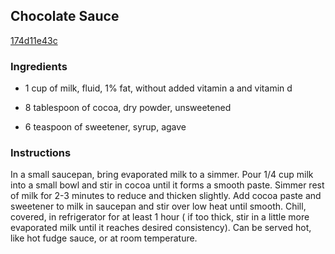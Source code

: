 ## Chocolate Sauce

[174d11e43c](http://www.food.com/recipe/chocolate-sauce-329938)

### Ingredients

 - 1 cup of milk, fluid, 1% fat, without added vitamin a and vitamin d

 - 8 tablespoon of cocoa, dry powder, unsweetened

 - 6 teaspoon of sweetener, syrup, agave

### Instructions

In a small saucepan, bring evaporated milk to a simmer. Pour 1/4 cup milk into a small bowl and stir in cocoa until it forms a smooth paste. Simmer rest of milk for 2-3 minutes to reduce and thicken slightly. Add cocoa paste and sweetener to milk in saucepan and stir over low heat until smooth. Chill, covered, in refrigerator for at least 1 hour ( if too thick, stir in a little more evaporated milk until it reaches desired consistency). Can be served hot, like hot fudge sauce, or at room temperature.